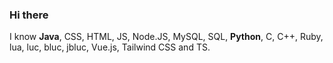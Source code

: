 ### Hi there

I know **Java**, CSS, HTML, JS, Node.JS, MySQL, SQL, **Python**, C, C++, Ruby, lua, luc, bluc, jbluc, Vue.js, Tailwind CSS and TS.
